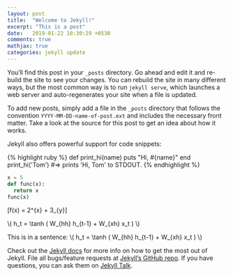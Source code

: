 ```yaml
---
layout: post
title:  "Welcome to Jekyll!"
excerpt: "This is a post"
date:   2019-01-22 10:30:29 +0530
comments: true
mathjax: true
categories: jekyll update
---
```


You’ll find this post in your `_posts` directory. Go ahead and edit it and re-build the site to see your changes. You can rebuild the site in many different ways, but the most common way is to run `jekyll serve`, which launches a web server and auto-regenerates your site when a file is updated.

To add new posts, simply add a file in the `_posts` directory that follows the convention `YYYY-MM-DD-name-of-post.ext` and includes the necessary front matter. Take a look at the source for this post to get an idea about how it works.

Jekyll also offers powerful support for code snippets:

{% highlight ruby %}
def print_hi(name)
  puts "Hi, #{name}"
end
print_hi('Tom')
#=> prints 'Hi, Tom' to STDOUT.
{% endhighlight %}

```python
x = 5
def func(x):
  return x
func(x)
```

\[f(x) = 2^{x} + 3_{y}\]

\\( h\_t = \tanh ( W\_{hh} h\_{t-1} + W\_{xh} x\_t ) \\)

This is in a sentence: \\( h\_t = \tanh ( W\_{hh} h\_{t-1} + W\_{xh} x\_t ) \\)

Check out the [Jekyll docs][jekyll-docs] for more info on how to get the most out of Jekyll. File all bugs/feature requests at [Jekyll’s GitHub repo][jekyll-gh]. If you have questions, you can ask them on [Jekyll Talk][jekyll-talk].

[jekyll-docs]: https://jekyllrb.com/docs/home
[jekyll-gh]:   https://github.com/jekyll/jekyll
[jekyll-talk]: https://talk.jekyllrb.com/
